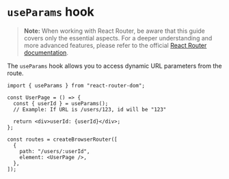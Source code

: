 # `useParams` hook

> **Note:** When working with React Router, be aware that this guide covers only the essential aspects. For a deeper understanding and more advanced features, please refer to the official <a href='https://reactrouter.com/en/main/hooks/use-params' target='__blank'>React Router documentation</a>.

The `useParams` hook allows you to access dynamic URL parameters from the route.

```tsx
import { useParams } from "react-router-dom";

const UserPage = () => {
  const { userId } = useParams();
  // Example: If URL is /users/123, id will be "123"

  return <div>userId: {userId}</div>;
};

const routes = createBrowserRouter([
  {
    path: "/users/:userId",
    element: <UserPage />,
  },
]);
```
